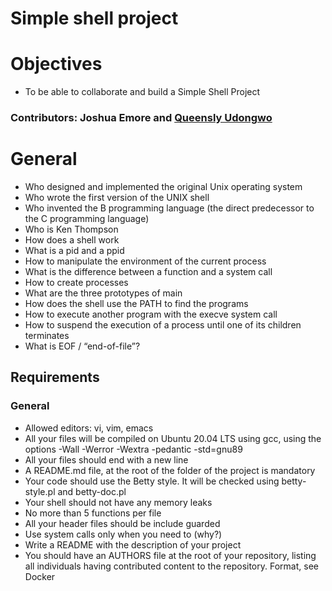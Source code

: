 # Simple shell project

# Objectives
+ To be able to collaborate and build a Simple Shell Project

### Contributors: Joshua Emore and [Queensly Udongwo](https://github.com/queenoko)

# General
+ Who designed and implemented the original Unix operating system
+ Who wrote the first version of the UNIX shell
+ Who invented the B programming language (the direct predecessor to the C programming language)
+ Who is Ken Thompson
+ How does a shell work
+ What is a pid and a ppid
+ How to manipulate the environment of the current process
+ What is the difference between a function and a system call
+ How to create processes
+ What are the three prototypes of main
+ How does the shell use the PATH to find the programs
+ How to execute another program with the execve system call
+ How to suspend the execution of a process until one of its children terminates
+ What is EOF / “end-of-file”?

## Requirements
### General
+ Allowed editors: vi, vim, emacs
+ All your files will be compiled on Ubuntu 20.04 LTS using gcc, using the options -Wall -Werror -Wextra -pedantic -std=gnu89
+ All your files should end with a new line
+ A README.md file, at the root of the folder of the project is mandatory
+ Your code should use the Betty style. It will be checked using betty-style.pl and betty-doc.pl
+ Your shell should not have any memory leaks
+ No more than 5 functions per file
+ All your header files should be include guarded
+ Use system calls only when you need to (why?)
+ Write a README with the description of your project
+ You should have an AUTHORS file at the root of your repository, listing all individuals having contributed content to the repository. Format, see Docker
